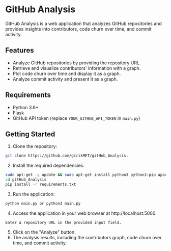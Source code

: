# GitHub Analysis

GitHub Analysis is a web application that analyzes GitHub repositories and provides insights into contributors, code churn over time, and commit activity.

## Features

- Analyze GitHub repositories by providing the repository URL.
- Retrieve and visualize contributors' information with a graph.
- Plot code churn over time and display it as a graph.
- Analyze commit activity and present it as a graph.

## Requirements

- Python 3.6+
- Flask
- GitHub API token (replace `YOUR_GITHUB_API_TOKEN` in `main.py`)

## Getting Started

1. Clone the repository:

```bash
git clone https://github.com/girikMET/gitHub_Analysis.
```
2. Install the required dependencies:
```bash
sudo apt-get -y update && sudo apt-get install python3 python3-pip apache2
cd gitHub_Analysis
pip install -r requirements.txt
```
3. Run the application:
```bash
python main.py or python3 main.py
```
4. Access the application in your web browser at http://localhost:5000.
```Usage
Enter a repository URL in the provided input field.
```
5. Click on the "Analyze" button.
6. The analysis results, including the contributors graph, code churn over time, and commit activity.